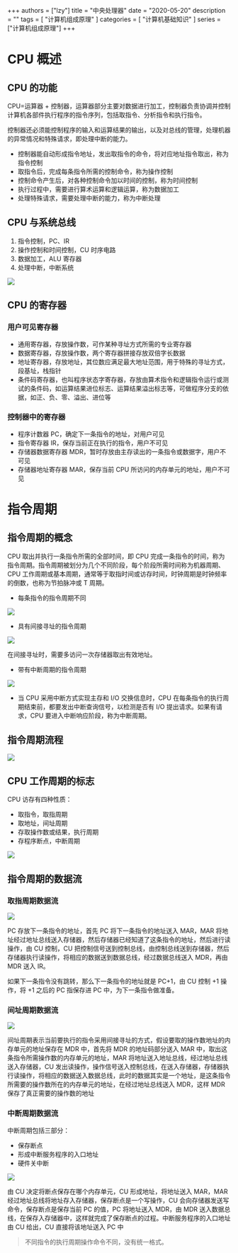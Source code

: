 
+++
authors = ["lzy"]
title = "中央处理器"
date = "2020-05-20"
description = ""
tags = [
    "计算机组成原理"
]
categories = [
    "计算机基础知识"
]
series = ["计算机组成原理"]
+++

# CPU 概述

## CPU 的功能

CPU=运算器 + 控制器，运算器部分主要对数据进行加工，控制器负责协调并控制计算机各部件执行程序的指令序列，包括取指令、分析指令和执行指令。

控制器还必须能控制程序的输入和运算结果的输出，以及对总线的管理，处理机器的异常情况和特殊请求，即处理中断的能力。

- 控制器能自动形成指令地址，发出取指令的命令，将对应地址指令取出，称为指令控制
- 取指令后，完成每条指令所需的控制命令，称为操作控制
- 控制命令产生后，对各种控制命令加以时间的控制，称为时间控制
- 执行过程中，需要进行算术运算和逻辑运算，称为数据加工
- 处理特殊请求，需要处理中断的能力，称为中断处理

## CPU 与系统总线

1. 指令控制，PC、IR
2. 操作控制和时间控制，CU 时序电路
3. 数据加工，ALU 寄存器
4. 处理中断，中断系统

![](../static/DCDjbiXnAoPgewxkAJCc0CqLnKc.png)

## CPU 的寄存器

### 用户可见寄存器

- 通用寄存器，存放操作数，可作某种寻址方式所需的专业寄存器
- 数据寄存器，存放操作数，两个寄存器拼接存放双倍字长数据
- 地址寄存器，存放地址，其位数应满足最大地址范围，用于特殊的寻址方式，段基址，栈指针
- 条件码寄存器，也叫程序状态字寄存器，存放由算术指令和逻辑指令运行或测试的条件码，如运算结果进位标志、运算结果溢出标志等，可做程序分支的依据，如正、负、零、溢出、进位等

### 控制器中的寄存器

- 程序计数器 PC，确定下一条指令的地址，对用户可见
- 指令寄存器 IR，保存当前正在执行的指令，用户不可见
- 存储器数据寄存器 MDR，暂时存放由主存读出的一条指令或数据字，用户不可见
- 存储器地址寄存器 MAR，保存当前 CPU 所访问的内存单元的地址，用户不可见

# 指令周期

## 指令周期的概念

CPU 取出并执行一条指令所需的全部时间，即 CPU 完成一条指令的时间，称为指令周期。指令周期被划分为几个不同阶段，每个阶段所需时间称为机器周期、CPU 工作周期或基本周期，通常等于取指时间或访存时间，时钟周期是时钟频率的倒数，也称为节拍脉冲或 T 周期。

- 每条指令的指令周期不同

![](../static/JwLkb2XwZo3fHNxmfqacdn87nIb.png)

- 具有间接寻址的指令周期

![](../static/AWE5bbLwbog2qrxU6L2cctKsncc.png)

在间接寻址时，需要多访问一次存储器取出有效地址。

- 带有中断周期的指令周期

![](../static/LxVlbeTtkoGXiQxXH80cOmdLnLf.png)

- 当 CPU 采用中断方式实现主存和 I/O 交换信息时，CPU 在每条指令的执行周期结束前，都要发出中断查询信号，以检测是否有 I/O 提出请求。如果有请求，CPU 要进入中断响应阶段，称为中断周期。

## 指令周期流程

![](../static/Okgtb31eToTZRmxd7Rpcn7pSnFg.png)

## CPU 工作周期的标志

CPU 访存有四种性质：

- 取指令，取指周期
- 取地址，间址周期
- 存取操作数或结果，执行周期
- 存程序断点，中断周期

![](../static/G6DBblC75ofpszx5em1cYC0wnvg.png)

## 指令周期的数据流

### 取指周期数据流

![](../static/C1ovb3eWdo07Vgxk2vAc8xxcnPd.png)

PC 存放下一条指令的地址，首先 PC 将下一条指令的地址送入 MAR，MAR 将地址经过地址总线送入存储器，然后存储器已经知道了这条指令的地址，然后进行读操作，由 CU 控制，CU 把控制信号送到控制总线，由控制总线送到存储器，然后存储器执行读操作，将相应的数据送到数据总线，经过数据总线送入 MDR，再由 MDR 送入 IR。

如果下一条指令没有跳转，那么下一条指令的地址就是 PC+1，由 CU 控制 +1 操作，将 +1 之后的 PC 指保存进 PC 中，为下一条指令做准备。

### 间址周期数据流

![](../static/B0a4bP22HoPGgexPw9ZcFXRTnHm.png)

间址周期表示当前要执行的指令采用间接寻址的方式，假设要取的操作数地址的内存单元的地址保存在 MDR 中，首先将 MDR 的地址码部分送入 MAR 中，取出这条指令所需操作数的内存单元的地址，MAR 将地址送入地址总线，经过地址总线送入存储器，CU 发出读操作，操作信号送入控制总线，在送入存储器，存储器执行读操作，将相应的数据送入数据总线，此时的数据其实是一个地址，是这条指令所需要的操作数所在的内存单元的地址，在经过地址总线送入 MDR，这样 MDR 保存了真正需要的操作数的地址

### 中断周期数据流

中断周期包括三部分：

- 保存断点
- 形成中断服务程序的入口地址
- 硬件关中断

![](../static/XKwKbhYyeoQUuexyIE3cb8Y1nBe.png)

由 CU 决定将断点保存在哪个内存单元，CU 形成地址，将地址送入 MAR，MAR 经过地址总线将地址存入存储器，保存断点是一个写操作，CU 会向存储器发送写命令，保存断点是保存当前 PC 的值，PC 将地址送入 MDR，由 MDR 送入数据总线，在保存入存储器中，这样就完成了保存断点的过程。中断服务程序的入口地址由 CU 给出，CU 直接将该地址送入 PC 中

> 不同指令的执行周期操作命令不同，没有统一格式。
